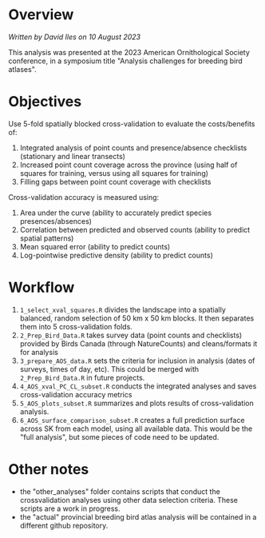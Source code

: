 # Overview
_Written by David Iles on 10 August 2023_

This analysis was presented at the 2023 American Ornithological Society conference, in a symposium title "Analysis challenges for breeding bird atlases".

# Objectives

Use 5-fold spatially blocked cross-validation to evaluate the costs/benefits of:

1) Integrated analysis of point counts and presence/absence checklists (stationary and linear transects)
2) Increased point count coverage across the province (using half of squares for training, versus using all squares for training)
3) Filling gaps between point count coverage with checklists

Cross-validation accuracy is measured using:

1) Area under the curve (ability to accurately predict species presences/absences)
2) Correlation between predicted and observed counts (ability to predict spatial patterns)
3) Mean squared error (ability to predict counts)
4) Log-pointwise predictive density (ability to predict counts)

# Workflow

1) `1_select_xval_squares.R` divides the landscape into a spatially balanced, random selection of 50 km x 50 km blocks.  It then separates them into 5 cross-validation folds.
2) `2_Prep_Bird_Data.R` takes survey data (point counts and checklists) provided by Birds Canada (through NatureCounts) and cleans/formats it for analysis
3) `3_prepare_AOS_data.R` sets the criteria for inclusion in analysis (dates of surveys, times of day, etc).  This could be merged with `2_Prep_Bird_Data.R` in future projects.
4) `4_AOS_xval_PC_CL_subset.R` conducts the integrated analyses and saves cross-validation accuracy metrics
5) `5_AOS_plots_subset.R` summarizes and plots results of cross-validation analysis.
6) `6_AOS_surface_comparison_subset.R` creates a full prediction surface across SK from each model, using all available data.  This would be the "full analysis", but some pieces of code need to be updated.

# Other notes

- the "other_analyses" folder contains scripts that conduct the crossvalidation analyses using other data selection criteria.  These scripts are a work in progress.
- the "actual" provincial breeding bird atlas analysis will be contained in a different github repository.



